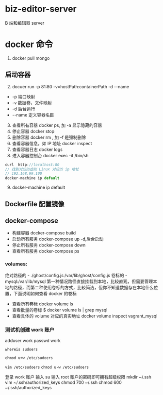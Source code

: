 # biz-editor-server

B 端和编辑器 server

# docker 命令

1. docker pull mongo

## 启动容器

2. docuer run -p 81:80 -v=hostPath:containerPath -d --name <container-name> <image-name>

-   -p 端口映射
-   -v 数据卷，文件映射
-   -d 后台运行
-   --name 定义容器名臣

3. 查看所有容器 docker ps, 加 -a 显示隐藏的容器
4. 停止容器 docker stop <container-id>
5. 删除容器 docker rm <container-id>, 加 -f 是强制删除
6. 查看容器信息，如 IP 地址 docker inspect <container-id>
7. 查看容器日志 docker logs <container-id>
8. 进入容器控制台 docker exec -it <container-id> /bin/sh

```js
curl  http://localhost:80
// 找到对应的虚拟 Linux 对应的 ip 地址
// 192.168.99.100
docker-machine ip default

```

9. docker-machine ip default

## Dockerfile 配置镜像

## docker-compose

-   构建容器 docker-compose build <server-name>
-   启动所有服务 docker-compose up -d,后台启动
-   停止所有服务 docker-compose down
-   查看所有服务 docker-compose ps

### volumes:

绝对路径的 - ./ghost/config.js:/var/lib/ghost/config.js
卷标的 - mysql:/var/lib/mysql
第一种情况路径直接挂载到本地，比较直观，但需要管理本地的路径，而第二种使用卷标的方式，比较简洁，但你不知道数据存在本地什么位置，下面说明如何查看 docker 的卷标

-   查看所有卷标 docker volume ls
-   查看批量的卷标 $ docker volume ls | grep mysql
-   查看具体的 volume 对应的真实地址 docker volume inspect vagrant_mysql

### 测试机创建 work 账户

adduser work
passwd work

<!-- 添加 cdss 用户 useradd cdss
删除 cdss 用户 userdel cdss
修改 cdss 密码 passwd cdss
给 cdss 赋文件夹权限 chown -R cdss /home/dev/cdss -->

 <!-- 添加work 账户的sudo权限 -->

  <!-- 找到文件位置 /etc/sudoers -->

`whereis sudoers`

  <!-- 修改权限 u 表示所有者， w 表示写权限 + 表示添加 -->

`chmod u+w /etc/sudoers`

  <!-- 编辑文件 -->

`vim /etc/sudoers`
`chmod u-w /etc/sudoers`

登录 work 账户
输入 su 输入 root 账户的密码即可拥有超级权限
mkdir ~/.ssh
vim ~/.ssh/authorized_keys
chmod 700 ~/.ssh
chmod 600 ~/.ssh/authorized_keys
